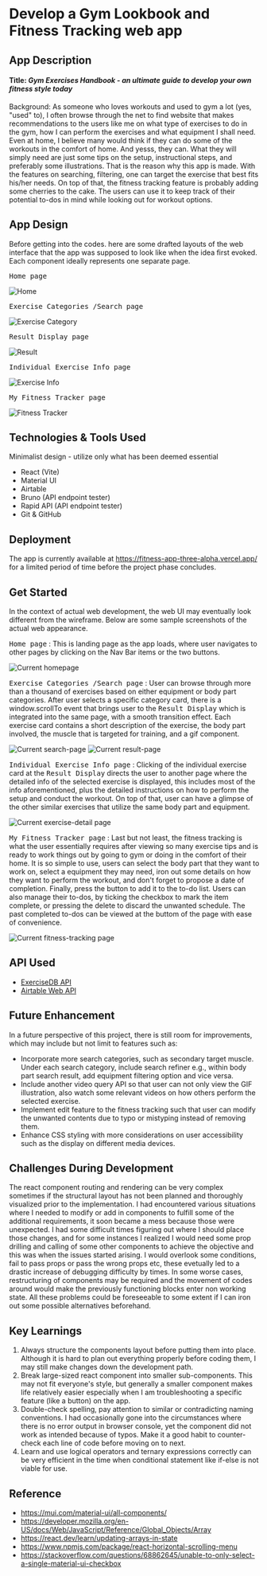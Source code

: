 # Develop a Gym Lookbook and Fitness Tracking web app 

## App Description

#### Title: _Gym Exercises Handbook - an ultimate guide to develop your own fitness style today_
Background: As someone who loves workouts and used to gym a lot (yes, "used" to), I often browse through the net to find website that makes recommendations to the users like me on what type of exercises to do in the gym, how I can perform the exercises and what equipment I shall need. Even at home, I believe many would think if they can do some of the workouts in the comfort of home. And yesss, they can. What they will simply need are just some tips on the setup, instructional steps, and preferably some illustrations. That is the reason why this app is made. With the features on searching, filtering, one can target the exercise that best fits his/her needs. On top of that, the fitness tracking feature is probably adding some cherries to the cake. The users can use it to keep track of their potential to-dos in mind while looking out for workout options.

## App Design
Before getting into the codes. here are some drafted layouts of the web interface that the app was supposed to look like when the idea first evoked. Each component ideally represents one separate page.

<kbd>Home page</kbd>

![Home](src/assets/images/home.JPG)

<kbd>Exercise Categories /Search page</kbd>

![Exercise Category](src/assets/images/search.JPG)

<kbd>Result Display page</kbd>

![Result](src/assets/images/search-result.JPG)

<kbd>Individual Exercise Info page</kbd>

![Exercise Info](src/assets/images/exercise-info.JPG)

<kbd>My Fitness Tracker page</kbd>

![Fitness Tracker](src/assets/images/fitness-tracker.JPG)

## Technologies & Tools Used
Minimalist design - utilize only what has been deemed essential
- React (Vite)
- Material UI
- Airtable
- Bruno (API endpoint tester)
- Rapid API (API endpoint tester)
- Git & GitHub

## Deployment
The app is currently available at https://fitness-app-three-alpha.vercel.app/ for a limited period of time before the project phase concludes.

## Get Started
In the context of actual web development, the web UI may eventually look different from the wireframe. Below are some sample screenshots of the actual web appearance.

<kbd>Home page</kbd> : This is landing page as the app loads, where user navigates to other pages by clicking on the Nav Bar items or the two buttons.

![Current homepage](src/assets/images/current-home.JPG)

<kbd>Exercise Categories /Search page</kbd> : User can browse through more than a thousand of exercises based on either equipment or body part categories. After user selects a specific category card, there is a window.scrollTo event that brings user to the <kbd>Result Display</kbd> which is integrated into the same page, with a smooth transition effect. Each exercise card contains a short description of the exercise, the body part involved, the muscle that is targeted for training, and a gif component.

![Current search-page](src/assets/images/current-search.JPG)
![Current result-page](src/assets/images/current-result.JPG)

<kbd>Individual Exercise Info page</kbd> : Clicking of the individual exercise card at the <kbd>Result Display</kbd> directs the user to another page where the detailed info of the selected exercise is displayed, this includes most of the info aforementioned, plus the detailed instructions on how to perform the setup and conduct the workout. On top of that, user can have a glimpse of the other similar exercises that utilize the same body part and equipment. 

![Current exercise-detail page](src/assets/images/current-exercise.JPG)

<kbd>My Fitness Tracker page</kbd> : Last but not least, the fitness tracking is what the user essentially requires after viewing so many exercise tips and is ready to work things out by going to gym or doing in the comfort of their home. It is so simple to use, users can select the body part that they want to work on, select a equipment they may need, iron out some details on how they want to perform the workout, and don't forget to propose a date of completion. Finally, press the button to add it to the to-do list. Users can also manage their to-dos, by ticking the checkbox to mark the item complete, or pressing the delete to discard the unwanted schedule. The past completed to-dos can be viewed at the buttom of the page with ease of convenience. 

![Current fitness-tracking page](src/assets/images/current-tracker.JPG)

## API Used

- [ExerciseDB API](https://v2.exercisedb.io/docs/static/index.html#/)
- [Airtable Web API](https://airtable.com/developers/web/api/introduction)

## Future Enhancement
In a future perspective of this project, there is still room for improvements, which may include but not limit to features such as:

- Incorporate more search categories, such as secondary target muscle. Under each search category, include search refiner e.g., within body part search result, add equipment filtering option and vice versa. 
- Include another video query API so that user can not only view the GIF illustration, also watch some relevant videos on how others perform the selected exercise.  
- Implement edit feature to the fitness tracking such that user can modify the unwanted contents due to typo or mistyping instead of removing them.
- Enhance CSS styling with more considerations on user accessibility such as the display on different media devices. 

## Challenges During Development
The react component routing and rendering can be very complex sometimes if the structural layout has not been planned and thoroughly visualized prior to the implementation. I had encountered various situations where I needed to modify or add in components to fulfill some of the additional requirements, it soon became a mess because those were unexpected. I had some difficult times figuring out where I should place those changes, and for some instances I realized I would need some prop drilling and calling of some other components to achieve the objective and this was when the issues started arising. I would overlook some conditions, fail to pass props or pass the wrong props etc, these evetually led to a drastic increase of debugging difficulty by times. In some worse cases, restructuring of components may be required and the movement of codes around would make the previously functioning blocks enter non working state. All these problems could be foreseeable to some extent if I can iron out some possible alternatives beforehand. 

## Key Learnings
1. Always structure the components layout before putting them into place. Although it is hard to plan out everything properly before coding them, I may still make changes down the development path.
2. Break large-sized react component into smaller sub-components. This may not fit everyone's style, but generally a smaller component makes life relatively easier especially when I am troubleshooting a specific feature (like a button) on the app.
3. Double-check spelling, pay attention to similar or contradicting naming conventions. I had occasionally gone into the circumstances where there is no error output in browser console, yet the component did not work as intended because of typos. Make it a good habit to counter-check each line of code before moving on to next.
4. Learn and use logical operators and ternary expressions correctly can be very efficient in the time when conditional statement like if-else is not viable for use. 

## Reference 
- https://mui.com/material-ui/all-components/
- https://developer.mozilla.org/en-US/docs/Web/JavaScript/Reference/Global_Objects/Array
- https://react.dev/learn/updating-arrays-in-state
- https://www.npmjs.com/package/react-horizontal-scrolling-menu
- https://stackoverflow.com/questions/68862645/unable-to-only-select-a-single-material-ui-checkbox
